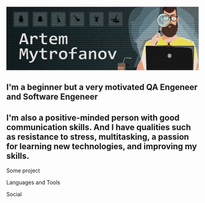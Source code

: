 [![Header](<https://github.com/mitrofin/mitrofin/blob/main/assets/%D0%B0%D0%B2%D0%B0%D1%82%D0%B0%D1%802%20(1).jpg>)](https://github.com/mitrofin)

## I'm a beginner but a very motivated QA Engeneer and Software Engeneer

## I'm also a positive-minded person with good communication skills. And I have qualities such as resistance to stress, multitasking, a passion for learning new technologies, and improving my skills.

Some project

Languages and Tools

Social
